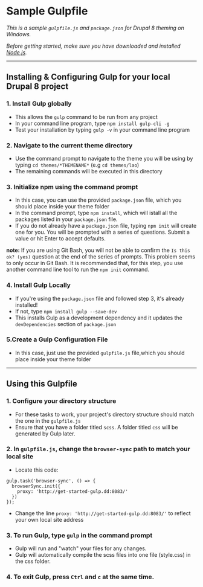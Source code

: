 # Sample Gulpfile

*This is a sample `gulpfile.js` and `package.json` for Drupal 8 theming on Windows.*

*Before getting started, make sure you have downloaded and installed [Node.js](https://nodejs.org "Node JS").*

---

## Installing & Configuring Gulp for your local Drupal 8 project

### 1. Install Gulp globally 
+ This allows the `gulp` command to be run from any project 
+ In your command line program, type `npm install gulp-cli -g`
+ Test your installation by typing `gulp -v` in your command line program

### 2. Navigate to the current theme directory
+ Use the command prompt to navigate to the theme you will be using by typing `cd themes/*THEMENAME*` (e.g `cd themes/lao`)
+ The remaining commands will be executed in this directory

### 3. Initialize npm using the command prompt 
+ In this case, you can use the provided `package.json` file, which you should place inside your theme folder
+ In the command prompt, type `npm install`, which will istall all the packages listed in your `package.json` file.
+ If you do not already have a `package.json` file, typing `npm init` will create one for you. You will be prompted with a series of questions. Submit a value or hit Enter to accept defaults.

**note:** If you are using Git Bash, you will not be able to confirm the `Is this ok? (yes)` question at the end of the series of prompts. This problem seems to only occur in Git Bash. It is recommended that, for this step, you use another command line tool to run the `npm init` command.

### 4. Install Gulp Locally
+ If you're using the `package.json` file and followed step 3, it's already installed!
+ If not, type `npm install gulp --save-dev`
+ This installs Gulp as a development dependency and it updates the `devDependencies` section of `package.json`

### 5.Create a Gulp Configuration File
+ In this case, just use the provided `gulpfile.js` file,which you should place inside your theme folder

---

## Using this Gulpfile

### 1. Configure your directory structure
+ For these tasks to work, your project's directory structure should match the one in the `gulpfile.js`
+ Ensure that you have a folder titled `scss`. A folder titled `css` will be generated by Gulp later.

### 2. In `gulpfile.js`, change the `browser-sync` path to match your local site
+ Locate this code:
````
gulp.task('browser-sync', () => {
  browserSync.init({
    proxy: 'http://get-started-gulp.dd:8083/'
  })
});
````
+ Change the line `proxy: 'http://get-started-gulp.dd:8083/'`  to reflect your own local site address

### 3. To run Gulp, type `gulp` in the command prompt
+ Gulp will run and "watch" your files for any changes.
+ Gulp will automatically compile the scss files into one file (style.css) in the css folder.

### 4. To exit Gulp,  press `Ctrl` and `c` at the same time.
